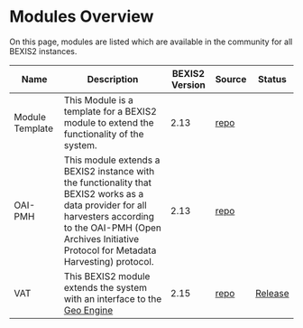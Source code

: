# Modules Overview

On this page, modules are listed which are available in the community for all BEXIS2 instances.

| Name | Description | BEXIS2 Version | Source | Status |
| --- | --- | --- | --- | --- |
| Module Template | This Module is a template for a BEXIS2 module to extend the functionality of the system. | 2.13 | [repo](https://github.com/BEXIS2/ModuleTemplate) |   |
| OAI-PMH | This module extends a BEXIS2 instance with the functionality that BEXIS2 works as a data provider for all harvesters according to the OAI-PMH (Open Archives Initiative Protocol for Metadata Harvesting) protocol. | 2.13 | [repo](https://github.com/BEXIS2/OAI-PMH-Module/tree/2.13) |   |
| VAT | This BEXIS2 module extends the system with an interface to the [Geo Engine](https://www.geoengine.de/en/start/) | 2.15 | [repo](https://github.com/BEXIS2/VAT-Module) | [Release](https://github.com/BEXIS2/VAT-Module/releases/tag/1.0) |
